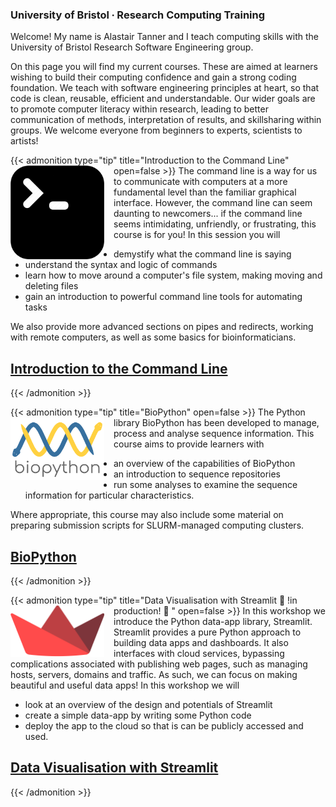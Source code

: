 ### University of Bristol ∙ Research Computing Training

Welcome! My name is Alastair Tanner and I teach computing skills with the University of Bristol Research Software Engineering group. 

On this page you will find my current courses. These are aimed at learners wishing to build their computing confidence and gain a strong coding foundation. We teach with software engineering principles at heart, so that code is clean, reusable, efficient and understandable. Our wider goals are to promote computer literacy within research, leading to better communication of methods, interpretation of results, and skillsharing within groups. We welcome everyone from beginners to experts, scientists to artists!

{{< admonition type="tip" title="Introduction to the Command Line" open=false >}}
[<img align="left" src="https://raw.githubusercontent.com/alleetanner/code-teaching/main/assets/cli.png" width="150" style="margin-right: 15px;" />](https://alleetanner.github.io/intro-to-command-line/) The command line is a way for us to communicate with computers at a more fundamental level than the familiar graphical interface. However, the command line can seem daunting to newcomers... if the command line seems intimidating, unfriendly, or frustrating, this course is for you! In this session you will
- demystify what the command line is saying
- understand the syntax and logic of commands
- learn how to move around a computer's file system, making moving and deleting files
- gain an introduction to powerful command line tools for automating tasks

We also provide more advanced sections on pipes and redirects, working with remote computers, as well as some basics for bioinformaticians.

## [<i class="fa fa-dollar-sign"></i><i class="fa fa-chevron-right"></i> Introduction to the Command Line](https://alleetanner.github.io/intro-to-command-line/)
{{< /admonition >}}


{{< admonition type="tip" title="BioPython" open=false >}}
[<img align="left" src="https://raw.githubusercontent.com/alleetanner/code-teaching/main/assets/biopython.png" width="150" style="margin-right: 15px;" />](https://alleetanner.github.io/biopython/) The Python library BioPython has been developed to manage, process and analyse sequence information. This course aims to provide learners with 
- an overview of the capabilities of BioPython
- an introduction to sequence repositories
- run some analyses to examine the sequence information for particular characteristics.

Where appropriate, this course may also include some material on preparing submission scripts for SLURM-managed computing clusters.

## [<i class="fa-solid fa-dna"></i><i class="fa-brands fa-python"></i> BioPython](https://alleetanner.github.io/biopython/)
{{< /admonition >}}


{{< admonition type="tip" title="Data Visualisation with Streamlit  🚧 !in production! 🚧  " open=false >}}
[<img align="left" src="https://raw.githubusercontent.com/alleetanner/code-teaching/main/assets/streamlit.png" width="150" style="margin-right: 15px;" />](https://alleetanner.github.io/data-vis-with-streamlit/) In this workshop we introduce the Python data-app library, Streamlit. Streamlit provides a pure Python approach to building data apps and dashboards. It also interfaces with cloud services, bypassing complications associated with publishing web pages, such as managing hosts, servers, domains and traffic. As such, we can focus on making beautiful and useful data apps!
In this workshop we will
- look at an overview of the design and potentials of Streamlit
- create a simple data-app by writing some Python code
- deploy the app to the cloud so that is can be publicly accessed and used.
## [<i class="fa-solid fa-cube"></i> <i class="fa-brands fa-python"></i> Data Visualisation with Streamlit](https://alleetanner.github.io/data-vis-with-streamlit/)
{{< /admonition >}}

